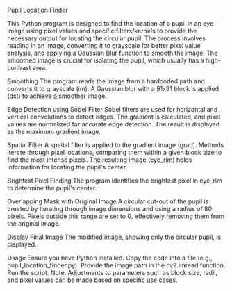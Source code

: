 Pupil Location Finder

This Python program is designed to find the location of a pupil in an eye image using pixel values and specific filters/kernels to provide the necessary output for locating the circular pupil. The process involves reading in an image, converting it to grayscale for better pixel value analysis, and applying a Gaussian Blur function to smooth the image. The smoothed image is crucial for isolating the pupil, which usually has a high-contrast area.

Smoothing
The program reads the image from a hardcoded path and converts it to grayscale (im). A Gaussian blur with a 91x91 block is applied (dst) to achieve a smoother image.

Edge Detection using Sobel Filter
Sobel filters are used for horizontal and vertical convolutions to detect edges. The gradient is calculated, and pixel values are normalized for accurate edge detection. The result is displayed as the maximum gradient image.

Spatial Filter
A spatial filter is applied to the gradient image (grad). Methods iterate through pixel locations, comparing them within a given block size to find the most intense pixels. The resulting image (eye_rim) holds information for locating the pupil's center.

Brightest Pixel Finding
The program identifies the brightest pixel in eye_rim to determine the pupil's center.

Overlapping Mask with Original Image
A circular cut-out of the pupil is created by iterating through image dimensions and using a radius of 80 pixels. Pixels outside this range are set to 0, effectively removing them from the original image.

Display Final Image
The modified image, showing only the circular pupil, is displayed.

Usage
Ensure you have Python installed.
Copy the code into a file (e.g., pupil_location_finder.py).
Provide the image path in the cv2.imread function.
Run the script.
Note: Adjustments to parameters such as block size, radii, and pixel values can be made based on specific use cases.

